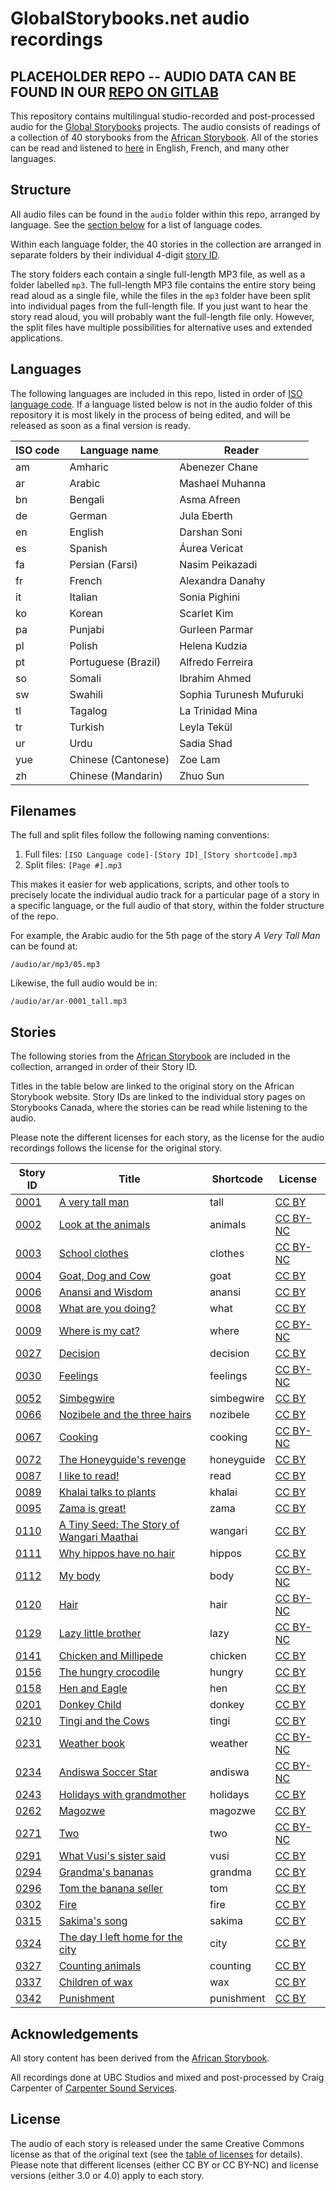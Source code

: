 # GlobalStorybooks.net audio recordings

## PLACEHOLDER REPO -- AUDIO DATA CAN BE FOUND IN OUR [REPO ON GITLAB](https://gitlab.com/global-asp/gsn-audio)

This repository contains multilingual studio-recorded and post-processed audio for the [Global Storybooks](http://globalstorybooks.net) projects. The audio consists of readings of a collection of 40 storybooks from the [African Storybook](http://africanstorybook.org). All of the stories can be read and listened to [here](http://storybookscanada.ca) in English, French, and many other languages.

## Structure

All audio files can be found in the `audio` folder within this repo, arranged by language. See the [section below](#languages) for a list of language codes.

Within each language folder, the 40 stories in the collection are arranged in separate folders by their individual 4-digit [story ID](#stories).

The story folders each contain a single full-length MP3 file, as well as a folder labelled `mp3`. The full-length MP3 file contains the entire story being read aloud as a single file, while the files in the `mp3` folder have been split into individual pages from the full-length file. If you just want to hear the story read aloud, you will probably want the full-length file only. However, the split files have multiple possibilities for alternative uses and extended applications.

## Languages

The following languages are included in this repo, listed in order of [ISO language code](http://en.wikipedia.org/wiki/ISO_639-1). If a language listed below is not in the audio folder of this repository it is most likely in the process of being edited, and will be released as soon as a final version is ready.

ISO code | Language name | Reader
-------- | ------------- | ------
am | Amharic | Abenezer Chane
ar | Arabic | Mashael Muhanna
bn | Bengali | Asma Afreen
de | German | Jula Eberth
en | English | Darshan Soni
es | Spanish | Áurea Vericat
fa | Persian (Farsi) | Nasim Peikazadi
fr | French | Alexandra Danahy
it | Italian | Sonia Pighini
ko | Korean | Scarlet Kim
pa | Punjabi | Gurleen Parmar
pl | Polish | Helena Kudzia
pt | Portuguese (Brazil) | Alfredo Ferreira
so | Somali | Ibrahim Ahmed
sw | Swahili | Sophia Turunesh Mufuruki
tl | Tagalog | La Trinidad Mina
tr | Turkish | Leyla Tekül
ur | Urdu | Sadia Shad
yue | Chinese (Cantonese) | Zoe Lam
zh | Chinese (Mandarin) | Zhuo Sun

## Filenames

The full and split files follow the following naming conventions:

1. Full files: `[ISO Language code]-[Story ID]_[Story shortcode].mp3`
2. Split files: `[Page #].mp3`

This makes it easier for web applications, scripts, and other tools to precisely locate the individual audio track for a particular page of a story in a specific language, or the full audio of that story, within the folder structure of the repo.

For example, the Arabic audio for the 5th page of the story _A Very Tall Man_ can be found at:

    /audio/ar/mp3/05.mp3

Likewise, the full audio would be in:

    /audio/ar/ar-0001_tall.mp3

## Stories

The following stories from the [African Storybook](http://africanstorybook.org) are included in the collection, arranged in order of their Story ID.

Titles in the table below are linked to the original story on the African Storybook website. Story IDs are linked to the individual story pages on Storybooks Canada, where the stories can be read while listening to the audio.

Please note the different licenses for each story, as the license for the audio recordings follows the license for the original story.

Story ID | Title | Shortcode | License
-------- | ----- | --------- | -------
[0001](http://storybookscanada.ca/stories/en/0001) | [A very tall man](http://africanstorybook.org/reader.php?id=918) | tall | [CC BY](https://creativecommons.org/licenses/by/3.0/)
[0002](http://storybookscanada.ca/stories/en/0002) | [Look at the animals](http://africanstorybook.org/reader.php?id=1221) | animals | [CC BY-NC](https://creativecommons.org/licenses/by-nc/3.0/)
[0003](http://storybookscanada.ca/stories/en/0003) | [School clothes](http://africanstorybook.org/reader.php?id=1794) | clothes | [CC BY-NC](https://creativecommons.org/licenses/by-nc/3.0/)
[0004](http://storybookscanada.ca/stories/en/0004) | [Goat, Dog and Cow](http://africanstorybook.org/reader.php?id=6380) | goat | [CC BY](https://creativecommons.org/licenses/by/3.0/)
[0006](http://storybookscanada.ca/stories/en/0006) | [Anansi and Wisdom](http://africanstorybook.org/reader.php?id=1938) | anansi | [CC BY](https://creativecommons.org/licenses/by/3.0/)
[0008](http://storybookscanada.ca/stories/en/0008) | [What are you doing?](http://africanstorybook.org/reader.php?id=7292) | what | [CC BY](https://creativecommons.org/licenses/by/3.0/)
[0009](http://storybookscanada.ca/stories/en/0009) | [Where is my cat?](http://africanstorybook.org/reader.php?id=1825) | where | [CC BY-NC](https://creativecommons.org/licenses/by-nc/3.0/)
[0027](http://storybookscanada.ca/stories/en/0027) | [Decision](http://africanstorybook.org/reader.php?id=13304) | decision | [CC BY](https://creativecommons.org/licenses/by/4.0/)
[0030](http://storybookscanada.ca/stories/en/0030) | [Feelings](http://africanstorybook.org/reader.php?id=2884) | feelings | [CC BY-NC](https://creativecommons.org/licenses/by-nc/3.0/)
[0052](http://storybookscanada.ca/stories/en/0052) | [Simbegwire](http://africanstorybook.org/reader.php?id=7068) | simbegwire | [CC BY](https://creativecommons.org/licenses/by/3.0/)
[0066](http://storybookscanada.ca/stories/en/0066) | [Nozibele and the three hairs](http://africanstorybook.org/reader.php?id=1880) | nozibele | [CC BY](https://creativecommons.org/licenses/by/3.0/)
[0067](http://storybookscanada.ca/stories/en/0067) | [Cooking](http://africanstorybook.org/reader.php?id=2795) | cooking | [CC BY-NC](https://creativecommons.org/licenses/by-nc/3.0/)
[0072](http://storybookscanada.ca/stories/en/0072) | [The Honeyguide's revenge](http://africanstorybook.org/reader.php?id=2099) | honeyguide | [CC BY](https://creativecommons.org/licenses/by/3.0/)
[0087](http://storybookscanada.ca/stories/en/0087) | [I like to read!](http://africanstorybook.org/reader.php?id=10547) | read | [CC BY](https://creativecommons.org/licenses/by/3.0/)
[0089](http://storybookscanada.ca/stories/en/0089) | [Khalai talks to plants](http://africanstorybook.org/reader.php?id=13545) | khalai | [CC BY](https://creativecommons.org/licenses/by/4.0/)
[0095](http://storybookscanada.ca/stories/en/0095) | [Zama is great!](http://africanstorybook.org/reader.php?id=9984) | zama | [CC BY](https://creativecommons.org/licenses/by/3.0/)
[0110](http://storybookscanada.ca/stories/en/0110) | [A Tiny Seed: The Story of Wangari Maathai](http://africanstorybook.org/reader.php?id=9809) | wangari | [CC BY](https://creativecommons.org/licenses/by/4.0/)
[0111](http://storybookscanada.ca/stories/en/0111) | [Why hippos have no hair](http://africanstorybook.org/reader.php?id=6160) | hippos | [CC BY](https://creativecommons.org/licenses/by/3.0/)
[0112](http://storybookscanada.ca/stories/en/0112) | [My body](http://africanstorybook.org/reader.php?id=1790) | body | [CC BY-NC](https://creativecommons.org/licenses/by-nc/3.0/)
[0120](http://storybookscanada.ca/stories/en/0120) | [Hair](http://africanstorybook.org/reader.php?id=1746) | hair | [CC BY-NC](https://creativecommons.org/licenses/by-nc/3.0/)
[0129](http://storybookscanada.ca/stories/en/0129) | [Lazy little brother](http://africanstorybook.org/reader.php?id=2896) | lazy | [CC BY-NC](https://creativecommons.org/licenses/by-nc/3.0/)
[0141](http://storybookscanada.ca/stories/en/0141) | [Chicken and Millipede](http://africanstorybook.org/reader.php?id=9094) | chicken | [CC BY](https://creativecommons.org/licenses/by/3.0/)
[0156](http://storybookscanada.ca/stories/en/0156) | [The hungry crocodile](http://africanstorybook.org/reader.php?id=7043) | hungry | [CC BY](https://creativecommons.org/licenses/by/3.0/)
[0158](http://storybookscanada.ca/stories/en/0158) | [Hen and Eagle](http://africanstorybook.org/reader.php?id=2084) | hen | [CC BY](https://creativecommons.org/licenses/by/3.0/)
[0201](http://storybookscanada.ca/stories/en/0201) | [Donkey Child](http://africanstorybook.org/reader.php?id=15028) | donkey | [CC BY](https://creativecommons.org/licenses/by/4.0/)
[0210](http://storybookscanada.ca/stories/en/0210) | [Tingi and the Cows](http://africanstorybook.org/reader.php?id=7441) | tingi | [CC BY](https://creativecommons.org/licenses/by/3.0/)
[0231](http://storybookscanada.ca/stories/en/0231) | [Weather book](http://africanstorybook.org/reader.php?id=1861) | weather | [CC BY-NC](https://creativecommons.org/licenses/by-nc/3.0/)
[0234](http://storybookscanada.ca/stories/en/0234) | [Andiswa Soccer Star](http://africanstorybook.org/reader.php?id=5283) | andiswa | [CC BY-NC](https://creativecommons.org/licenses/by-nc/3.0/)
[0243](http://storybookscanada.ca/stories/en/0243) | [Holidays with grandmother](http://africanstorybook.org/reader.php?id=12084) | holidays | [CC BY](https://creativecommons.org/licenses/by/4.0/)
[0262](http://storybookscanada.ca/stories/en/0262) | [Magozwe](http://africanstorybook.org/reader.php?id=13213) | magozwe | [CC BY](https://creativecommons.org/licenses/by/4.0/)
[0271](http://storybookscanada.ca/stories/en/0271) | [Two](http://africanstorybook.org/reader.php?id=3072) | two | [CC BY-NC](https://creativecommons.org/licenses/by-nc/3.0/)
[0291](http://storybookscanada.ca/stories/en/0291) | [What Vusi's sister said](http://africanstorybook.org/reader.php?id=6895) | vusi | [CC BY](https://creativecommons.org/licenses/by/3.0/)
[0294](http://storybookscanada.ca/stories/en/0294) | [Grandma's bananas](http://africanstorybook.org/reader.php?id=2094) | grandma | [CC BY](https://creativecommons.org/licenses/by/3.0/)
[0296](http://storybookscanada.ca/stories/en/0296) | [Tom the banana seller](http://africanstorybook.org/reader.php?id=13627) | tom | [CC BY](https://creativecommons.org/licenses/by/4.0/)
[0302](http://storybookscanada.ca/stories/en/0302) | [Fire](http://africanstorybook.org/reader.php?id=8565) | fire | [CC BY](https://creativecommons.org/licenses/by/3.0/)
[0315](http://storybookscanada.ca/stories/en/0315) | [Sakima's song](http://africanstorybook.org/reader.php?id=13244) | sakima | [CC BY](https://creativecommons.org/licenses/by/4.0/)
[0324](http://storybookscanada.ca/stories/en/0324) | [The day I left home for the city](http://africanstorybook.org/reader.php?id=15029) | city | [CC BY](https://creativecommons.org/licenses/by/4.0/)
[0327](http://storybookscanada.ca/stories/en/0327) | [Counting animals](http://africanstorybook.org/reader.php?id=9671) | counting | [CC BY](https://creativecommons.org/licenses/by/3.0/)
[0337](http://storybookscanada.ca/stories/en/0337) | [Children of wax](http://africanstorybook.org/reader.php?id=2181) | wax | [CC BY](https://creativecommons.org/licenses/by/3.0/)
[0342](http://storybookscanada.ca/stories/en/0342) | [Punishment](http://africanstorybook.org/reader.php?id=11989) | punishment | [CC BY](https://creativecommons.org/licenses/by/3.0/)

## Acknowledgements

All story content has been derived from the [African Storybook](http://africanstorybook.org).

All recordings done at UBC Studios and mixed and post-processed by Craig Carpenter of [Carpenter Sound Services](https://craigjcarpenter.wixsite.com/website).

## License

The audio of each story is released under the same Creative Commons license as that of the original text (see the [table of licenses](#stories) for details). Please note that different licenses (either CC BY or CC BY-NC) and license versions (either 3.0 or 4.0) apply to each story.
